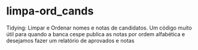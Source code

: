 # limpa-ord_cands
Tidying: Limpar e Ordenar nomes e notas de candidatos.
Um código muito útil para quando a banca cespe publica as notas por ordem alfabética e desejamos fazer um relatório de aprovados e notas
